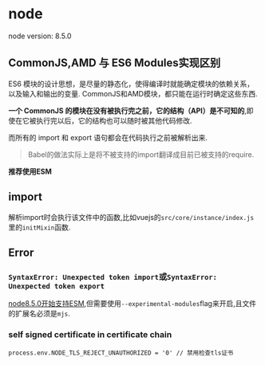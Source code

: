 # node

node version: 8.5.0

## CommonJS,AMD 与 ES6 Modules实现区别
ES6 模块的设计思想，是尽量的静态化，使得编译时就能确定模块的依赖关系，以及输入和输出的变量. CommonJS和AMD模块，都只能在运行时确定这些东西.

**一个 CommonJS 的模块在没有被执行完之前，它的结构（API）是不可知的**,即使在它被执行完以后，它的结构也可以随时被其他代码修改.

而所有的 import 和 export 语句都会在代码执行之前被解析出来.

> Babel的做法实际上是将不被支持的import翻译成目前已被支持的require.

**推荐使用ESM**

## import
解析import时会执行该文件中的函数,比如vuejs的`src/core/instance/index.js`里的`initMixin`函数.

## Error
### `SyntaxError: Unexpected token import`或`SyntaxError: Unexpected token export`
[node8.5.0开始支持ESM](https://nodejs.org/api/esm.html),但需要使用`--experimental-modules`flag来开启,且文件的扩展名必须是`mjs`.

### self signed certificate in certificate chain 
```
process.env.NODE_TLS_REJECT_UNAUTHORIZED = '0' // 禁用检查tls证书
```
